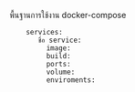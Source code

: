 พื้นฐานการใช้งาน docker-compose

```version: 3.0
    services:
       ชื่อ service:
         image:
         build:
         ports:
         volume:
         enviroments:
```
